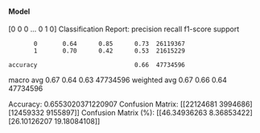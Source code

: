 #### Model
[0 0 0 ... 0 1 0]
Classification Report:
              precision    recall  f1-score   support

           0       0.64      0.85      0.73  26119367
           1       0.70      0.42      0.53  21615229

    accuracy                           0.66  47734596
   macro avg       0.67      0.64      0.63  47734596
weighted avg       0.67      0.66      0.64  47734596

Accuracy: 0.6553020371220907
Confusion Matrix:
[[22124681  3994686]
 [12459332  9155897]]
Confusion Matrix (%):
[[46.34936263  8.36853422]
 [26.10126207 19.18084108]]
